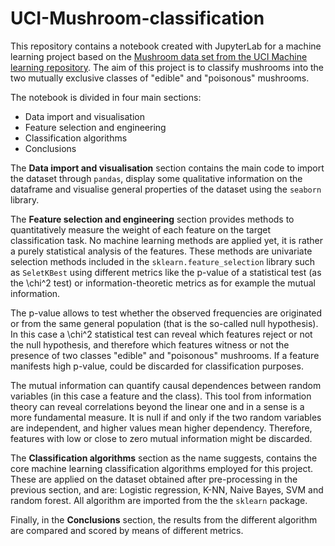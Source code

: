 # UCI-Mushroom-classification

This repository contains a notebook created with JupyterLab for a machine learning project based on the [Mushroom data set from the UCI Machine learning repository](https://archive.ics.uci.edu/ml/datasets/mushroom). The aim of this project is to classify mushrooms into the two mutually exclusive classes of "edible" and "poisonous" mushrooms.

The notebook is divided in four main sections:

* Data import and visualisation
* Feature selection and engineering 
* Classification algorithms 
* Conclusions

The **Data import and visualisation** section contains the main code to import the dataset through `pandas`, display some qualitative information on the dataframe and visualise general properties of the dataset using the `seaborn` library. 

The **Feature selection and engineering** section provides methods to quantitatively measure the weight of each feature on the target classification task. No machine learning methods are applied yet, it is rather a purely statistical analysis of the features. These methods are univariate selection methods included in the `sklearn.feature_selection` library such as `SeletKBest` using different metrics like the p-value of a statistical test (as the \chi^2 test) or information-theoretic metrics as for example the mutual information. 

The p-value allows to test whether the observed frequencies are originated or from the same general population (that is the so-called null hypothesis). In this case a \chi^2 statistical test can reveal which features reject or not the null hypothesis, and therefore which features witness or not the presence of two classes "edible" and "poisonous" mushrooms. If a feature manifests high p-value, could be discarded for classification purposes.  

The mutual information can quantify causal dependences between random variables (in this case a feature and the class). This tool from information theory can reveal correlations beyond the linear one and in a sense is a more fundamental measure. It is null if and only if the two random variables are independent, and higher values mean higher dependency. Therefore, features with low or close to zero mutual information might be discarded.

The **Classification algorithms** section as the name suggests, contains the core machine learning classification algorithms employed for this project. These are applied on the dataset obtained after pre-processing in the previous section, and are: Logistic regression, K-NN, Naive Bayes, SVM and random forest. All algorithm are imported from the the `sklearn` package. 

Finally, in the **Conclusions** section, the results from the different algorithm are compared and scored by means of different metrics.

